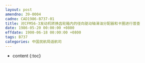```yaml
---
layout: post
amendno: 39-0004
cadno: CAD1986-B737-01
title: 对CFM56-3发动机转换齿轮箱内的径向驱动轴滑油分配器和卡圈进行普查
date: 1986-05-20 00:00:00 +0800
effdate: 1900-06-18 00:00:00 +0800
tags: B737
categories: 中国民航局适航司
---
```


* content
{:toc}



